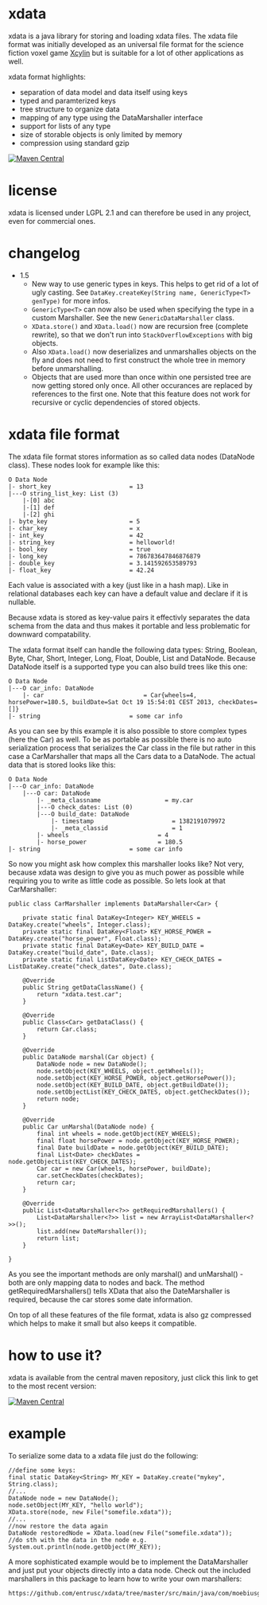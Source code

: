 xdata
=====
xdata is a java library for storing and loading xdata files. The xdata file format 
was initially developed as an universal file format for the science fiction voxel 
game [Xcylin](http://xcylin.com) but is suitable for a lot of other applications
as well. 

xdata format highlights:

* separation of data model and data itself using keys
* typed and paramterized keys
* tree structure to organize data
* mapping of any type using the DataMarshaller interface
* support for lists of any type
* size of storable objects is only limited by memory
* compression using standard gzip

[![Maven Central](https://maven-badges.herokuapp.com/maven-central/com.moebiusgames/xdata/badge.svg)](https://maven-badges.herokuapp.com/maven-central/com.moebiusgames/xdata)

license
=======
xdata is licensed under LGPL 2.1 and can therefore be used in any project, even
for commercial ones.

changelog
=========

* 1.5
  * New way to use generic types in keys. This helps to get rid of a lot of ugly casting. See `DataKey.createKey(String name, GenericType<T> genType)` for more infos.
  * `GenericType<T>` can now also be used when specifying the type in a custom Marshaller. See the new `GenericDataMarshaller` class.
  * `XData.store()` and `XData.load()` now are recursion free (complete rewrite), so that we don't run into `StackOverflowExceptions` with big objects.
  * Also `XData.load()` now deserializes and unmarshalles objects on the fly and does not need to first construct the whole tree in memory before unmarshalling.
  * Objects that are used more than once within one persisted tree are now getting stored only once. All other occurances are replaced by references to the first one. Note that this feature does not work for recursive or cyclic dependencies of stored objects.

xdata file format
=================
The xdata file format stores information as so called data nodes (DataNode class). These 
nodes look for example like this:

    O Data Node
    |- short_key                      = 13
    |---O string_list_key: List (3)
        |-[0] abc
        |-[1] def
        |-[2] ghi
    |- byte_key                       = 5
    |- char_key                       = x
    |- int_key                        = 42
    |- string_key                     = helloworld!
    |- bool_key                       = true
    |- long_key                       = 786783647846876879
    |- double_key                     = 3.141592653589793
    |- float_key                      = 42.24

Each value is associated with a key (just like in a hash map). Like in relational
databases each key can have a default value and declare if it is nullable. 

Because xdata is stored as key-value pairs it effectivly separates the data schema
from the data and thus makes it portable and less problematic for downward compatability.

The xdata format itself can handle the following data types: String, Boolean, Byte, Char,
Short, Integer, Long, Float, Double, List and DataNode. Because DataNode itself is a 
supported type you can also build trees like this one:

    O Data Node
    |---O car_info: DataNode
        |- car                            = Car{wheels=4, horsePower=180.5, buildDate=Sat Oct 19 15:54:01 CEST 2013, checkDates=[]}
    |- string                         = some car info

As you can see by this example it is also possible to store complex types (here the Car) 
as well. To be as portable as possible there is no auto serialization process that serializes
the Car class in the file but rather in this case a CarMarshaller that maps
all the Cars data to a DataNode. The actual data that is stored looks like this:

    O Data Node
    |---O car_info: DataNode
        |---O car: DataNode
            |- _meta_classname                  = my.car
            |---O check_dates: List (0)
            |---O build_date: DataNode
                |- timestamp                      = 1382191079972
                |- _meta_classid                  = 1
            |- wheels                         = 4
            |- horse_power                    = 180.5
    |- string                         = some car info


So now you might ask how complex this marshaller looks like? Not very, because xdata
was design to give you as much power as possible while requiring you to write
as little code as possible. So lets look at that CarMarshaller:

    public class CarMarshaller implements DataMarshaller<Car> {

        private static final DataKey<Integer> KEY_WHEELS = DataKey.create("wheels", Integer.class);
        private static final DataKey<Float> KEY_HORSE_POWER = DataKey.create("horse_power", Float.class);
        private static final DataKey<Date> KEY_BUILD_DATE = DataKey.create("build_date", Date.class);
        private static final ListDataKey<Date> KEY_CHECK_DATES = ListDataKey.create("check_dates", Date.class);

        @Override
        public String getDataClassName() {
            return "xdata.test.car";
        }

        @Override
        public Class<Car> getDataClass() {
            return Car.class;
        }

        @Override
        public DataNode marshal(Car object) {
            DataNode node = new DataNode();
            node.setObject(KEY_WHEELS, object.getWheels());
            node.setObject(KEY_HORSE_POWER, object.getHorsePower());
            node.setObject(KEY_BUILD_DATE, object.getBuildDate());
            node.setObjectList(KEY_CHECK_DATES, object.getCheckDates());
            return node;
        }

        @Override
        public Car unMarshal(DataNode node) {
            final int wheels = node.getObject(KEY_WHEELS);
            final float horsePower = node.getObject(KEY_HORSE_POWER);
            final Date buildDate = node.getObject(KEY_BUILD_DATE);
            final List<Date> checkDates = node.getObjectList(KEY_CHECK_DATES);
            Car car = new Car(wheels, horsePower, buildDate);
            car.setCheckDates(checkDates);
            return car;
        }

        @Override
        public List<DataMarshaller<?>> getRequiredMarshallers() {
            List<DataMarshaller<?>> list = new ArrayList<DataMarshaller<?>>();
            list.add(new DateMarshaller());
            return list;
        }

    }

As you see the important methods are only marshal() and unMarshal() - both are only
mapping data to nodes and back. The method getRequiredMarshallers() tells XData 
that also the DateMarshaller is required, because the car stores some date
information.

On top of all these features of the file format, xdata is also gz compressed which
helps to make it small but also keeps it compatible.

how to use it?
==============
xdata is available from the central maven repository, just click this link
to get to the most recent version:

[![Maven Central](https://maven-badges.herokuapp.com/maven-central/com.moebiusgames/xdata/badge.svg)](https://maven-badges.herokuapp.com/maven-central/com.moebiusgames/xdata)

example
=======
To serialize some data to a xdata file just do the following:

    //define some keys:
    final static DataKey<String> MY_KEY = DataKey.create("mykey", String.class);
    //...
    DataNode node = new DataNode();
    node.setObject(MY_KEY, "hello world");
    XData.store(node, new File("somefile.xdata"));
    //...
    //now restore the data again
    DataNode restoredNode = XData.load(new File("somefile.xdata"));
    //do sth with the data in the node e.g.
    System.out.println(node.getObject(MY_KEY));

A more sophisticated example would be to implement the DataMarshaller and
just put your objects directly into a data node. Check out the included
marshallers in this package to learn how to write your own marshallers:

    https://github.com/entrusc/xdata/tree/master/src/main/java/com/moebiusgames/xdata/marshaller





